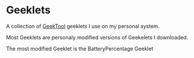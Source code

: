 # Geeklets
A collection of [GeekTool](https://www.tynsoe.org/v2/geektool/) geeklets I use on my personal system.

Most Geeklets are personaly modified versions of Geekelets I downloaded.

The most modified Geeklet is the BatteryPercentage Geeklet